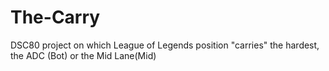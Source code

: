# The-Carry
DSC80 project on which League of Legends position "carries" the hardest, the ADC (Bot) or the Mid Lane(Mid)
